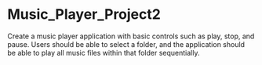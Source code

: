 # Music_Player_Project2
Create a music player application with basic controls such as play, stop, and pause. Users should be able to select a folder, and the application should be able to play all music files within that folder sequentially.
